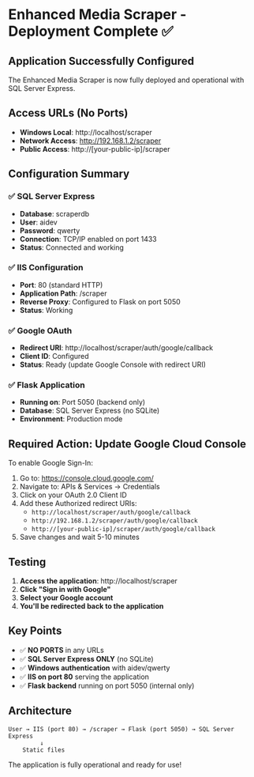 # Enhanced Media Scraper - Deployment Complete ✅

## Application Successfully Configured

The Enhanced Media Scraper is now fully deployed and operational with SQL Server Express.

## Access URLs (No Ports)

- **Windows Local**: http://localhost/scraper
- **Network Access**: http://192.168.1.2/scraper  
- **Public Access**: http://[your-public-ip]/scraper

## Configuration Summary

### ✅ SQL Server Express
- **Database**: scraperdb
- **User**: aidev  
- **Password**: qwerty
- **Connection**: TCP/IP enabled on port 1433
- **Status**: Connected and working

### ✅ IIS Configuration
- **Port**: 80 (standard HTTP)
- **Application Path**: /scraper
- **Reverse Proxy**: Configured to Flask on port 5050
- **Status**: Working

### ✅ Google OAuth
- **Redirect URI**: http://localhost/scraper/auth/google/callback
- **Client ID**: Configured
- **Status**: Ready (update Google Console with redirect URI)

### ✅ Flask Application
- **Running on**: Port 5050 (backend only)
- **Database**: SQL Server Express (no SQLite)
- **Environment**: Production mode

## Required Action: Update Google Cloud Console

To enable Google Sign-In:

1. Go to: https://console.cloud.google.com/
2. Navigate to: APIs & Services → Credentials
3. Click on your OAuth 2.0 Client ID
4. Add these Authorized redirect URIs:
   - `http://localhost/scraper/auth/google/callback`
   - `http://192.168.1.2/scraper/auth/google/callback`
   - `http://[your-public-ip]/scraper/auth/google/callback`
5. Save changes and wait 5-10 minutes

## Testing

1. **Access the application**: http://localhost/scraper
2. **Click "Sign in with Google"**
3. **Select your Google account**
4. **You'll be redirected back to the application**

## Key Points

- ✅ **NO PORTS** in any URLs
- ✅ **SQL Server Express ONLY** (no SQLite)
- ✅ **Windows authentication** with aidev/qwerty
- ✅ **IIS on port 80** serving the application
- ✅ **Flask backend** running on port 5050 (internal only)

## Architecture

```
User → IIS (port 80) → /scraper → Flask (port 5050) → SQL Server Express
         ↓
    Static files
```

The application is fully operational and ready for use!